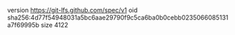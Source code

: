 version https://git-lfs.github.com/spec/v1
oid sha256:4d77f54948031a5bc6aae29790f9c5ca6ba0b0cebb0235066085131a7f69995b
size 4122
